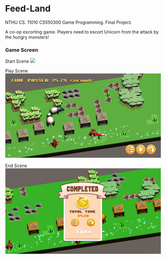 # Feed-Land

NTHU CS. 11010 CS550300 Game Programming. Final Project.
<br/>

A co-op escorting game. Players need to escort Unicorn from the attack by the hungry monsters!
<br/>

### Game Screen
Start Scene
![](screenshots/img1.png)

Play Scene
![](screenshots/img2.png)

End Scene
![](screenshots/img3.png)
